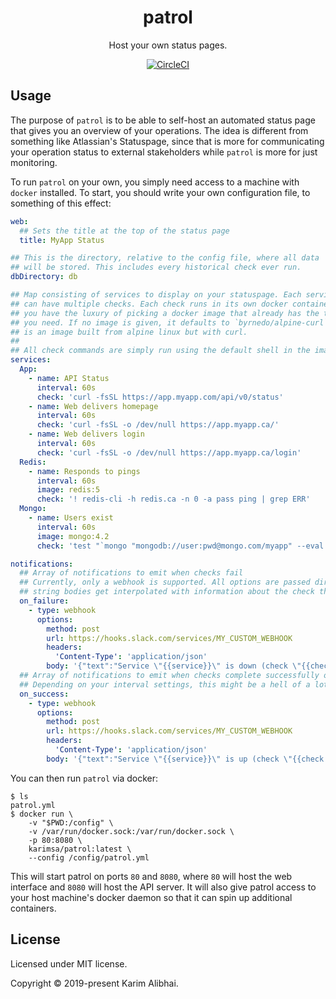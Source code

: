 <h1 align="center">patrol</h1>
<p align="center">Host your own status pages.</p>

<p align="center">
  <a href="https://circleci.com/gh/karimsa/patrol">
    <img src="https://circleci.com/gh/karimsa/patrol.svg?style=svg" alt="CircleCI" />
  </a>
</p>

## Usage

The purpose of `patrol` is to be able to self-host an automated status page that gives you an overview of
your operations. The idea is different from something like Atlassian's Statuspage, since that is more for
communicating your operation status to external stakeholders while `patrol` is more for just monitoring.

To run `patrol` on your own, you simply need access to a machine with `docker` installed. To start, you
should write your own configuration file, to something of this effect:

```yaml
web:
  ## Sets the title at the top of the status page
  title: MyApp Status

## This is the directory, relative to the config file, where all data
## will be stored. This includes every historical check ever run.
dbDirectory: db

## Map consisting of services to display on your statuspage. Each service
## can have multiple checks. Each check runs in its own docker container, so
## you have the luxury of picking a docker image that already has the tools
## you need. If no image is given, it defaults to `byrnedo/alpine-curl` - which
## is an image built from alpine linux but with curl.
##
## All check commands are simply run using the default shell in the image (/bin/sh).
services:
  App:
    - name: API Status
      interval: 60s
      check: 'curl -fsSL https://app.myapp.com/api/v0/status'
    - name: Web delivers homepage
      interval: 60s
      check: 'curl -fsSL -o /dev/null https://app.myapp.ca/'
    - name: Web delivers login
      interval: 60s
      check: 'curl -fsSL -o /dev/null https://app.myapp.ca/login'
  Redis:
    - name: Responds to pings
      interval: 60s
      image: redis:5
      check: '! redis-cli -h redis.ca -n 0 -a pass ping | grep ERR'
  Mongo:
    - name: Users exist
      interval: 60s
      image: mongo:4.2
      check: 'test "`mongo "mongodb://user:pwd@mongo.com/myapp" --eval "db.users.estimatedDocumentCount()" | tail -n 1`" != "0"'

notifications:
  ## Array of notifications to emit when checks fail
  ## Currently, only a webhook is supported. All options are passed directly to `request` - but
  ## string bodies get interpolated with information about the check that triggered the notification.
  on_failure:
    - type: webhook
      options:
        method: post
        url: https://hooks.slack.com/services/MY_CUSTOM_WEBHOOK
        headers:
          'Content-Type': 'application/json'
        body: '{"text":"Service \"{{service}}\" is down (check \"{{check.name}}\" failed)."}'
  ## Array of notifications to emit when checks complete successfully occur
  ## Depending on your interval settings, this might be a hell of a lot.
  on_success:
    - type: webhook
      options:
        method: post
        url: https://hooks.slack.com/services/MY_CUSTOM_WEBHOOK
        headers:
          'Content-Type': 'application/json'
        body: '{"text":"Service \"{{service}}\" is up (check \"{{check.name}}\" completed)."}'
```

You can then run `patrol` via docker:

```shell
$ ls
patrol.yml
$ docker run \
	-v "$PWD:/config" \
	-v /var/run/docker.sock:/var/run/docker.sock \
	-p 80:8080 \
	karimsa/patrol:latest \
	--config /config/patrol.yml
```

This will start patrol on ports `80` and `8080`, where `80` will host the web interface and `8080` will host
the API server. It will also give patrol access to your host machine's docker daemon so that it can spin up
additional containers.

## License

Licensed under MIT license.

Copyright &copy; 2019-present Karim Alibhai.
